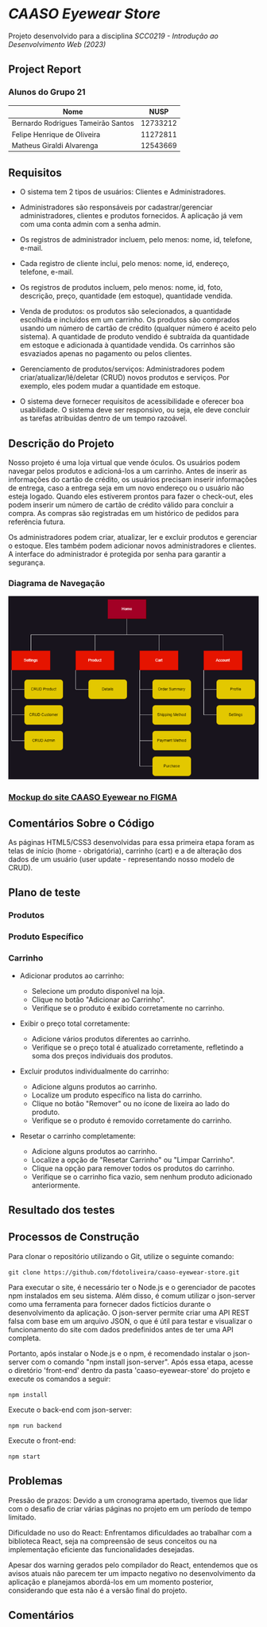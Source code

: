 # _CAASO Eyewear Store_ 
Projeto desenvolvido para a disciplina _SCC0219 - Introdução ao Desenvolvimento Web (2023)_

## Project Report

### Alunos do Grupo 21

| Nome | NUSP |
| ------ | ------ |
| Bernardo Rodrigues Tameirão Santos | 12733212 |
| Felipe Henrique de Oliveira | 11272811 |
| Matheus Giraldi Alvarenga | 12543669 |

## Requisitos
- O sistema tem 2 tipos de usuários: Clientes e Administradores.

- Administradores são responsáveis por cadastrar/gerenciar administradores, clientes e produtos fornecidos. A aplicação já vem com uma conta admin com a senha admin.

- Os registros de administrador incluem, pelo menos: nome, id, telefone, e-mail.

- Cada registro de cliente inclui, pelo menos: nome, id, endereço, telefone, e-mail.

- Os registros de produtos incluem, pelo menos: nome, id, foto, descrição, preço, quantidade (em estoque), quantidade vendida.

- Venda de produtos: os produtos são selecionados, a quantidade escolhida e incluídos em um carrinho. Os produtos são comprados usando um número de cartão de crédito (qualquer número é aceito pelo sistema). A quantidade de produto vendido é subtraída da quantidade em estoque e adicionada à quantidade vendida. Os carrinhos são esvaziados apenas no pagamento ou pelos clientes.

- Gerenciamento de produtos/serviços: Administradores podem criar/atualizar/lê/deletar (CRUD) novos produtos e serviços. Por exemplo, eles podem mudar a quantidade em estoque.

- O sistema deve fornecer requisitos de acessibilidade e oferecer boa usabilidade. O sistema deve ser responsivo, ou seja, ele deve concluir as tarefas atribuídas dentro de um tempo razoável.

## Descrição do Projeto

Nosso projeto é uma loja virtual que vende óculos. Os usuários podem navegar pelos produtos e adicioná-los a um carrinho. Antes de inserir as informações do cartão de crédito, os usuários precisam inserir informações de entrega, caso a entrega seja em um novo endereço ou o usuário não esteja logado. Quando eles estiverem prontos para fazer o check-out, eles podem inserir um número de cartão de crédito válido para concluir a compra. As compras são registradas em um histórico de pedidos para referência futura.

Os administradores podem criar, atualizar, ler e excluir produtos e gerenciar o estoque. Eles também podem adicionar novos administradores e clientes. A interface do administrador é protegida por senha para garantir a segurança.

### Diagrama de Navegação

![Diagrama de Navegação](navigation_diagram.png)


### [Mockup do site CAASO Eyewear no FIGMA](https://www.figma.com/file/8UUIxMVwJ5aWvJciDRd1N9/Trabalho-WEB?type=design&node-id=3%3A2&t=hfZTwQtrPaKur3k5-1)

## Comentários Sobre o Código
As páginas HTML5/CSS3 desenvolvidas para essa primeira etapa foram as telas de início (home - obrigatória), carrinho (cart) e a de alteração dos dados de um usuário (user update - representando nosso modelo de CRUD).

## Plano de teste
### Produtos

### Produto Específico


### Carrinho

- Adicionar produtos ao carrinho:
  
  - Selecione um produto disponível na loja.
  - Clique no botão "Adicionar ao Carrinho".
  - Verifique se o produto é exibido corretamente no carrinho.

- Exibir o preço total corretamente:

  - Adicione vários produtos diferentes ao carrinho.
  - Verifique se o preço total é atualizado corretamente, refletindo a soma dos preços individuais dos produtos.

- Excluir produtos individualmente do carrinho:

  - Adicione alguns produtos ao carrinho.
  - Localize um produto específico na lista do carrinho.
  - Clique no botão "Remover" ou no ícone de lixeira ao lado do produto.
  - Verifique se o produto é removido corretamente do carrinho.

- Resetar o carrinho completamente:

  - Adicione alguns produtos ao carrinho.
  - Localize a opção de "Resetar Carrinho" ou "Limpar Carrinho".
  - Clique na opção para remover todos os produtos do carrinho.
  - Verifique se o carrinho fica vazio, sem nenhum produto adicionado anteriormente.

## Resultado dos testes

## Processos de Construção
Para clonar o repositório utilizando o Git, utilize o seguinte comando: 

`git clone https://github.com/fdotoliveira/caaso-eyewear-store.git`

Para executar o site, é necessário ter o Node.js e o gerenciador de pacotes npm instalados em seu sistema. Além disso, é comum utilizar o json-server como uma ferramenta para fornecer dados fictícios durante o desenvolvimento da aplicação. O json-server permite criar uma API REST falsa com base em um arquivo JSON, o que é útil para testar e visualizar o funcionamento do site com dados predefinidos antes de ter uma API completa.

Portanto, após instalar o Node.js e o npm, é recomendado instalar o json-server com o comando "npm install json-server". Após essa etapa, acesse o diretório 'front-end' dentro da pasta 'caaso-eyewear-store' do projeto e execute os comandos a seguir:

`npm install`

Execute o back-end com json-server:

`npm run backend`

Execute o front-end:

`npm start`

## Problemas
Pressão de prazos: Devido a um cronograma apertado, tivemos que lidar com o desafio de criar várias páginas no projeto em um período de tempo limitado.

Dificuldade no uso do React: Enfrentamos dificuldades ao trabalhar com a biblioteca React, seja na compreensão de seus conceitos ou na implementação eficiente das funcionalidades desejadas.

Apesar dos warning gerados pelo compilador do React, entendemos que os avisos atuais não parecem ter um impacto negativo no desenvolvimento da aplicação e planejamos abordá-los em um momento posterior, considerando que esta não é a versão final do projeto.
## Comentários

